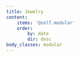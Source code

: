 ```yaml
---
title: Jewelry
content:
    items: '@self.modular'
    order:
        by: date
        dir: desc
body_classes: modular
---
```


